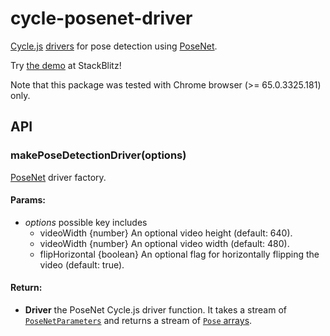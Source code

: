 <!-- This README.md is automatically generated. Edit the JSDoc comments in source code or the md files in docs/readmes/. -->

# cycle-posenet-driver

[Cycle.js](http://cycle.js.org/) [drivers](https://cycle.js.org/drivers.html) for pose detection using [PoseNet](https://github.com/tensorflow/tfjs-models/tree/master/posenet).

Try [the demo](https://stackblitz.com/edit/cycle-robot-drivers-demos-posenet) at StackBlitz!

Note that this package was tested with Chrome browser (>= 65.0.3325.181) only.

## API

<!-- Start src/index.ts -->

<!-- End src/index.ts -->

<!-- Start src/makePoseDetectionDriver.tsx -->

### makePoseDetectionDriver(options)

[PoseNet](https://github.com/tensorflow/tfjs-models/tree/master/posenet) 
driver factory.

#### Params:

* *options* possible key includes 
  * videoWidth {number} An optional video height (default: 640).
  * videoWidth {number} An optional video width (default: 480).
  * flipHorizontal {boolean} An optional flag for horizontally flipping the
    video (default: true).

#### Return:

* **Driver** the PoseNet Cycle.js driver function. It takes a stream   of [`PoseNetParameters`](./src/pose_detection.tsx) and returns a stream of
  [`Pose` arrays](https://github.com/tensorflow/tfjs-models/tree/master/posenet#via-npm).

<!-- End src/makePoseDetectionDriver.tsx -->

<!-- Start src/utils.ts -->

<!-- End src/utils.ts -->

